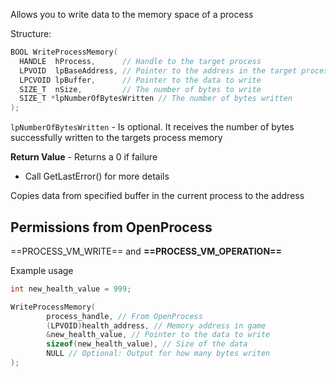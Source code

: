 Allows you to write data to the memory space of a process

Structure:

```cpp
BOOL WriteProcessMemory(
  HANDLE  hProcess,      // Handle to the target process
  LPVOID  lpBaseAddress, // Pointer to the address in the target process's memory where data is written
  LPCVOID lpBuffer,      // Pointer to the data to write
  SIZE_T  nSize,         // The number of bytes to write
  SIZE_T *lpNumberOfBytesWritten // The number of bytes written
);

```

`lpNumberOfBytesWritten` - Is optional. It receives the number of bytes successfully written to the targets process memory


**Return Value** - Returns a 0 if failure
- Call GetLastError() for more details


Copies data from specified buffer in the current process to the address 


## Permissions from OpenProcess 
==PROCESS_VM_WRITE== and **==PROCESS_VM_OPERATION==**


Example usage 
```cpp
int new_health_value = 999;

WriteProcessMemory(
		process_handle, // From OpenProcess
		(LPVOID)health_address, // Memory address in game
		&new_health_value, // Pointer to the data to write
		sizeof(new_health_value), // Size of the data 
		NULL // Optional: Output for how many bytes writen
);
```
